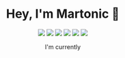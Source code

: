<h1 align="center">
    Hey, I'm Martonic 👋
</h1>

<p align="center">
    <a href="https://www.youtube.com/Martonic"><img src="https://img.shields.io/badge/YouTube-FF0000?style=for-the-badge&logo=youtube&logoColor=white"/></a>
    <a href="https://twitter.com/itsmartonic"><img src="https://img.shields.io/badge/Twitter-1DA1F2?style=for-the-badge&logo=twitter&logoColor=white"/></a>
    <a href="https://www.instagram.com/itsmartonic"><img src="https://img.shields.io/badge/Instagram-E4405F?style=for-the-badge&logo=instagram&logoColor=white"/></a>
    <a href="https://www.facebook.com/ItsMartonic"><img src="https://img.shields.io/badge/Facebook-800080?style=for-the-badge&logo=facebook&logoColor=white"/></a>
    <a href="https://www.tiktok.com/@itsmartonic"><img src="https://img.shields.io/badge/TikTok-000000?style=for-the-badge&logo=tiktok&logoColor=white"/></a>
    <a href="https://discord.gg/R5nzBEmv8d"><img src="https://img.shields.io/badge/Discord-7289DA?style=for-the-badge&logo=discord&logoColor=white"/></a>
</p>

<p align="center">
    I'm currently 
</p>

